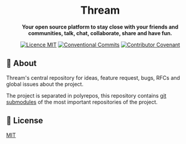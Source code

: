 <h1 align="center">Thream</h1>

<p align="center">
  <strong>Your open source platform to stay close with your friends and communities, talk, chat, collaborate, share and have fun.</strong>
</p>

<p align="center">
  <a href="./LICENSE"><img src="https://img.shields.io/badge/licence-MIT-blue.svg" alt="Licence MIT"/></a>
  <a href="https://conventionalcommits.org"><img src="https://img.shields.io/badge/Conventional%20Commits-1.0.0-yellow.svg" alt="Conventional Commits" /></a>
  <a href="./.github/CODE_OF_CONDUCT.md"><img src="https://img.shields.io/badge/Contributor%20Covenant-v2.0%20adopted-ff69b4.svg" alt="Contributor Covenant" /></a>
</p>

## 📜 About

Thream's central repository for ideas, feature request, bugs, RFCs and global issues about the project.

The project is separated in polyrepos, this repository contains [git submodules](https://git-scm.com/book/en/Git-Tools-Submodules) of the most important repositories of the project.

## 📄 License

[MIT](./LICENSE)
